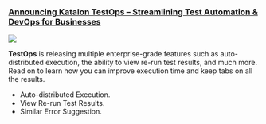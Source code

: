 ### [Announcing Katalon TestOps – Streamlining Test Automation & DevOps for Businesses](https://www.katalon.com/resources-center/blog/testops-streamline-test-automation-devops/)

  <img src="https://d1h3p5fzmizjvp.cloudfront.net/wp-content/uploads/2021/07/Announcing-Katalon-TestOps-%E2%80%93-Streamlining-Test-Automation-DevOps-for-Businesses.png)">

**TestOps** is releasing multiple enterprise-grade features such as auto-distributed execution, the ability to view re-run test results, and much more. Read on to learn how you can improve execution time and keep tabs on all the results.

* Auto-distributed Execution.
* View Re-run Test Results.
* Similar Error Suggestion.

